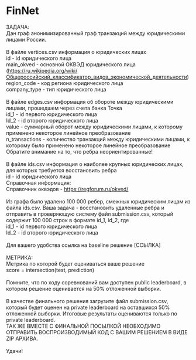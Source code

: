# FinNet 

ЗАДАЧА:<br>
Дан граф анонимизированный граф транзакций между юридическими лицами России.<br><br>
В файле vertices.csv информация о юридических лицах<br>
id - id юридического лица <br>
main_okved - основной ОКВЭД юридического лица (https://ru.wikipedia.org/wiki/Общероссийский_классификатор_видов_экономической_деятельности) <br>
region_code - код региона юридического лица <br>
company_type - тип юридического лица <br><br>
В файле edges.csv информация об обороте между юридическими лицами, прошедшем через счета банка Точка <br>
id_1 - id первого юридического лица <br>
Id_2 - id второго юридического лица <br>
value - суммарный оборот между юридическими лицами, к которому применено некоторое линейное преобразование <br>
n_transactions - количество транзакций между юридическими лицами, к которому было применено некоторое линейное преобразование <br>
Обратите внимание на то, что ребра неориентированные!<br><br> 
В файле ids.csv информация о наиболее крупных юридических лицах, для которых требуется восстановить ребра <br>
id - id юридического лица <br>
Справочная информация: <br>
Справочник оквэдов - https://regforum.ru/okved/ <br><br>
Из графа было удалено 100 000 ребер, смежных юридическим лицам из файла ids.csv. Ваша задача - восстановить удаленные ребра и отправить в проверяющую систему файл submission.csv, который содержит 100 000 строк в формате id_1, id_2, где <br>
id_1 - id первого юридического лица <br>
Id_2 - id второго юридического лица <br><br>
Для вашего удобства ссылка на baseline решение [ССЫЛКА] <br><br>
МЕТРИКА: <br>
Метрика по которой будет оцениваться ваше решение <br>
score = intersection(test, prediction) <br><br>
Помните, что по ходу соревнований вам доступен public leaderboard, в котором решение оценивается на 50% отложенной выборки.<br>  
В качестве финального решения загрузите файл submission.csv, который будет оценен на private leaderboard на оставшихся 50% отложенной выборки. Итоговые результаты оцениваются только по private leaderboard. <br>
ТАК ЖЕ ВМЕСТЕ С ФИНАЛЬНОЙ ПОСЫЛКОЙ НЕОБХОДИМО ОТПРАВИТЬ ВОСПРОИЗВОДИМЫЙ КОД С ВАШИМ РЕШЕНИЕМ В ВИДЕ ZIP АРХИВА.  <br><br>
Удачи! 
